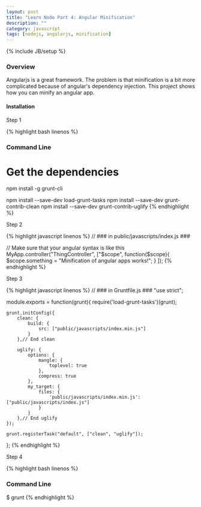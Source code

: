 ```yaml
---
layout: post
title: "Learn Node Part 4: Angular Minification"
description: ""
category: javascript
tags: [nodejs, angularjs, minification]
---
```

{% include JB/setup %}

<!-- Overview -->
<h3>Overview</h3>

Angularjs is a great framework. The problem is that minification is a bit more complicated because of angular's dependency injection. This project shows how you can minify an angular app.


<h4>Installation</h4>

Step 1

<!-- Code _______________________________________-->
{% highlight bash linenos %}
### Command Line ###

# Get the dependencies
npm install -g grunt-cli

npm install --save-dev load-grunt-tasks
npm install --save-dev grunt-contrib-clean
npm install --save-dev grunt-contrib-uglify
{% endhighlight %}
<!-- /Code ^^^^^^^^^^^^^^^^^^^^^^^^^^^^^^^^^^^^^^-->


Step 2

<!-- Code _______________________________________-->
{% highlight javascript linenos %}
// ### in public/javascripts/index.js ###

// Make sure that your angular syntax is like this
MyApp.controller("ThingController", ["$scope",
    function($scope){
        $scope.something = "Minification of angular apps works!";
    }
]);
{% endhighlight %}
<!-- /Code ^^^^^^^^^^^^^^^^^^^^^^^^^^^^^^^^^^^^^^-->

Step 3

<!-- Code _______________________________________-->
{% highlight javascript linenos %}
// ### in Gruntfile.js ###
"use strict";

module.exports = function(grunt){
    require('load-grunt-tasks')(grunt);

    grunt.initConfig({
        clean: {
            build: {
                src: ["public/javascripts/index.min.js"]
            }
        },// End clean
        
        uglify: {
            options: {
                mangle: {
                    toplevel: true
                },
                compress: true
            },
            my_target: {
                files: {
                    'public/javascripts/index.min.js': ["public/javascripts/index.js"]
                }
            }
        },// End uglify
    });

    grunt.registerTask("default", ["clean", "uglify"]);
};
{% endhighlight %}
<!-- /Code ^^^^^^^^^^^^^^^^^^^^^^^^^^^^^^^^^^^^^^-->

Step 4

<!-- Code _______________________________________-->
{% highlight bash linenos %}
### Command Line ###
$ grunt
{% endhighlight %}
<!-- /Code ^^^^^^^^^^^^^^^^^^^^^^^^^^^^^^^^^^^^^^-->
